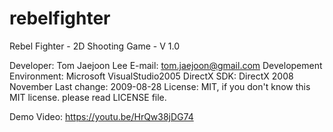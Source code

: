 # rebelfighter
Rebel Fighter - 2D Shooting Game - V 1.0

Developer: Tom Jaejoon Lee
E-mail: tom.jaejoon@gmail.com
Developement Environment: Microsoft VisualStudio2005
DirectX SDK: DirectX 2008 November
Last change: 2009-08-28
License: MIT, if you don't know this MIT license. please read LICENSE file.

Demo Video: https://youtu.be/HrQw38jDG74
